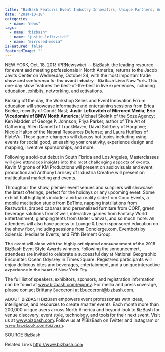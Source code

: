 ```yaml
---
title: "BizBash Features Event Industry Innovators, Unique Partners, And Out-Of-The-Box Ideas At Annual Trade Show And Conference"
date: "2018-10-18"
categories: 
  - name: "news"
tags: 
  - name: "bizbash"
  - name: "justin-lefkovitch"
  - name: "mirrored-media"
isFeatured: false
featuredImage: ""
---
```


NEW YORK, Oct. 18, 2018 /PRNewswire/ -- BizBash, the leading resource for event and meeting professionals in North America, returns to the Jacob Javits Center on Wednesday, October 24, with the most important trade show and conference for the event industry—BizBash Live: New York. This one-day show features the best-of-the-best in live experiences, including education, exhibits, networking, and activations.

Kicking off the day, the Workshop Series and Event Innovation Forum education will showcase informative and entertaining sessions from Erica Boeke, recently of Condé Nast; **Justin Lefkovitch of Mirrored Media**; **Eric Vicedomini of BMW North America;** Michael Skolnik of the Soze Agency; Ken Madden of George P. Johnson; Priya Parker, author of The Art of Gathering; Allen Gannett of TrackMaven; David Solsbery of Hargrove; Nicole Halton of the Natural Resources Defense; and Laura Hutfless of FlyteVu. These game-changers will discuss hot topics including using events for social good, unleashing your creativity, experience design and mapping, inventive sponsorships, and more.

Following a sold-out debut in South Florida and Los Angeles, Masterclasses will give attendees insights into the most challenging aspects of events. Kevin Mignone of KM Productions will present on audiovisuals and event production and Anthony Larrisey of Industria Creative will present on multicultural marketing and events.

Throughout the show, premier event venues and suppliers will showcase the latest offerings, perfect for the holidays or any upcoming event. Some exhibit hall highlights include: a virtual reality slide from Coco Events, a mobile meditation studio from BeTime, napping installations from Restworks, draped cabanas and personalized furniture from CORT, green beverage solutions from S'well, interactive games from Fantasy World Entertainment, glamping tents from Under Canvas, and so much more. All attendees will also have access to Lounge & Learn sponsored education on the show floor, including sessions from Concierge.com, Eventbots by Sciensio, Mediasite Events, and Fifth Element Group.

The event will close with the highly anticipated announcement of the 2018 BizBash Event Style Awards winners. Following the announcement, attendees are invited to celebrate a successful day at National Geographic Encounter: Ocean Odyssey in Times Square. Registered participants will enjoy delicious bites and beverages, entertainment, and a unique interactive experience in the heart of New York City.

The full list of speakers, exhibitors, sponsors, and registration information can be found at www.bizbash.com/expony. For media and press coverage, please contact Brittany Bucceroni at bbucceroni@bizbash.com.

ABOUT BIZBASH BizBash empowers event professionals with ideas, intelligence, and resources to create smarter events. Each month more than 200,000 unique users across North America and beyond look to BizBash for venue discovery, event style, technology, and tools for their next event. Visit us at www.bizbash.com. Follow us at @BizBash on Twitter and Instagram or www.facebook.com/bizbash.

SOURCE BizBash

Related Links http://www.bizbash.com

